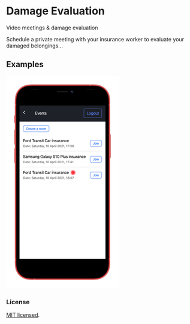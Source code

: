 # Damage Evaluation

 Video meetings &amp; damage evaluation
           
Schedule a private meeting with your insurance worker to evaluate your damaged
belongings...

## Examples

![](/frontend/public/images/rsz_events2_iphone12black_portrait.png)


### License

[MIT licensed](./LICENSE).